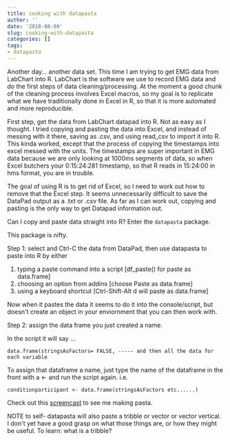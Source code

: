 ```yaml
---
title: cooking with datapasta
author: ''
date: '2018-08-09'
slug: cooking-with-datapasta
categories: []
tags: 
- datapasta
---
```


Another day... another data set. This time I am trying to get EMG data from LabChart into R. LabChart is the software we use to record EMG data and do the first steps of data cleaning/processing. At the moment a good chunk of the cleaning process involves Excel macros, so my goal is to replicate what we have traditionally done in Excel in R, so that it is more automated and more reproducible. 

<!--more-->

First step, get the data from LabChart datapad into R. Not as easy as I thought. I tried copying and pasting the data into Excel, and instead of messing with it there, saving as .csv, and using read_csv to import it into R. This kinda worked, except that the process of copying the timestamps into excel messed with the units. The timestamps are super important in EMG data because we are only looking at 1000ms segments of data, so when Excel butchers your 0:15:24:281 timestamp, so that R reads in 15:24:00 in hms format, you are in trouble. 

The goal of using R is to get rid of Excel, so I need to work out how to remove that the Excel step. It seems unnecessarily difficult to save the DataPad output as a .txt or .csv file. As far as I can work out, copying and pasting is the only way to get Datapad information out.  

Can I copy and paste data straight into R? Enter the `datapasta` package. 

This package is nifty. 

Step 1: select and Ctrl-C the data from DataPad, then use datapasta to paste into R by either

1. typing a paste command into a script [df_paste() for paste as data.frame]  
2. choosing an option from addins [choose Paste as data.frame] 
3. using a keyboard shortcut [Ctrl-Shift-Alt d will paste as data.frame]

Now when it pastes the data it seems to do it into the console/script, but doesn't create an object in your enviornment that you can then work with. 

Step 2:  assign the data frame you just created a name. 

In the script it will say ...

```
data.frame(stringsAsFactors= FALSE, ----- and then all the data for each variable
```
To assign that dataframe a name, just type the name of the dataframe in the front with a <- and run the script again. i.e.

```
conditionparticipant <- data.frame(stringsAsFactors etc......)
```

 Check out this [screencast](https://drive.google.com/file/d/1hYOMO7EuQzJgS1M5_Xj6hqqjxLHouIKU/view) to see me making pasta. 
 
NOTE to self- datapasta will also paste a tribble or vector or vector vertical. I don't yet have a good grasp on what those things are, or how they might be useful. To learn: what is a tribble? 
  
